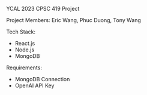 YCAL 2023 CPSC 419 Project

Project Members: Eric Wang, Phuc Duong, Tony Wang

Tech Stack:

- React.js
- Node.js
- MongoDB

Requirements:
- MongoDB Connection
- OpenAI API Key


